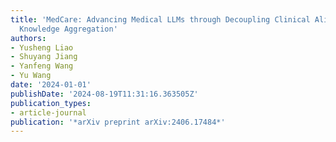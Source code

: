 ```yaml
---
title: 'MedCare: Advancing Medical LLMs through Decoupling Clinical Alignment and
  Knowledge Aggregation'
authors:
- Yusheng Liao
- Shuyang Jiang
- Yanfeng Wang
- Yu Wang
date: '2024-01-01'
publishDate: '2024-08-19T11:31:16.363505Z'
publication_types:
- article-journal
publication: '*arXiv preprint arXiv:2406.17484*'
---
```

